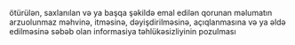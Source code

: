 ötürülən, saxlanılan və ya başqa şəkildə emal edilən qorunan məlumatın arzuolunmaz məhvinə, itməsinə, dəyişdirilməsinə, açıqlanmasına və ya əldə edilməsinə səbəb olan informasiya təhlükəsizliyinin pozulması